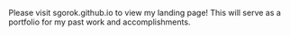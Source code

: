 Please visit sgorok.github.io to view my landing page! 
This will serve as a portfolio for my past work and accomplishments. 

